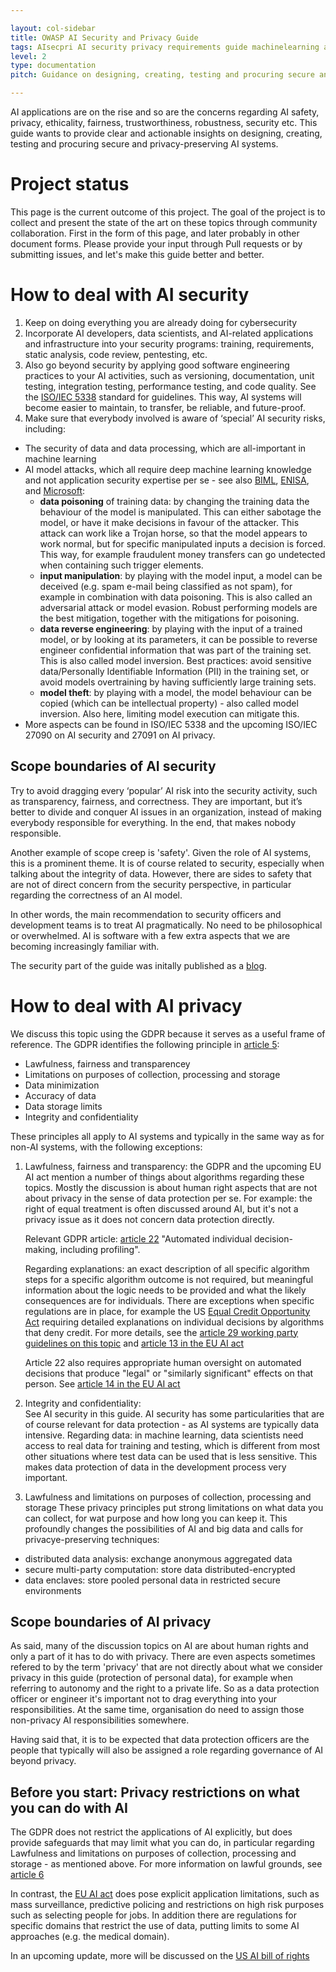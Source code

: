 ```yaml
---

layout: col-sidebar
title: OWASP AI Security and Privacy Guide
tags: AIsecpri AI security privacy requirements guide machinelearning algorithms
level: 2
type: documentation
pitch: Guidance on designing, creating, testing and procuring secure and privacy-preserving AI systems

---
```


AI applications are on the rise and so are the concerns regarding AI safety, privacy, ethicality, fairness, trustworthiness, robustness, security etc. This guide wants to provide clear and actionable insights on designing, creating, testing and procuring secure and privacy-preserving AI systems. 

# Project status
This page is the current outcome of this project. The goal of the project is to collect and present the state of the art on these topics through community collaboration. First in the form of this page, and later probably in other document forms. Please provide your input through Pull requests or by submitting issues, and let's make this guide better and better.

# How to deal with AI security
1. Keep on doing everything you are already doing for cybersecurity
2. Incorporate AI developers, data scientists, and AI-related applications and infrastructure into your security programs: training, requirements, static analysis, code review, pentesting, etc.
3. Also go beyond security by applying good software engineering practices to your AI activities, such as versioning, documentation, unit testing, integration testing, performance testing, and code quality. See the [ISO/IEC 5338](https://www.iso.org/standard/81118.html) standard for guidelines. This way, AI systems will become easier to maintain, to transfer, be reliable, and future-proof.
4. Make sure that everybody involved is aware of ‘special’ AI security risks, including:
* The security of data and data processing, which are all-important in machine learning
* AI model attacks, which all require deep machine learning knowledge and not application security expertise per se - see also [BIML](https://berryvilleiml.com/taxonomy/), [ENISA](https://www.enisa.europa.eu/publications/securing-machine-learning-algorithms), and [Microsoft](https://docs.microsoft.com/en-us/security/failure-modes-in-machine-learning):
  * **data poisoning** of training data: by changing the training data the behaviour of the model is manipulated. This can either sabotage the model, or have it make decisions in favour of the attacker. This attack can work like a Trojan horse, so that the model appears to work normal, but for specific manipulated inputs a decision is forced. This way, for example fraudulent money transfers can go undetected when containing such trigger elements.
  * **input manipulation**: by playing with the model input, a model can be deceived (e.g. spam e-mail being classified as not spam), for example in combination with data poisoning. This is also called an adversarial attack or model evasion. Robust performing models are the best mitigation, together with the mitigations for poisoning.
  * **data reverse engineering**: by playing with the input of a trained model, or by looking at its parameters, it can be possible to reverse engineer confidential information that was part of the training set. This is also called model inversion. Best practices: avoid sensitive data/Personally Identifiable Information (PII) in the training set, or avoid models overtraining by having sufficiently large training sets.
  * **model theft**: by playing with a model, the model behaviour can be copied (which can be intellectual property) - also called model inversion. Also here, limiting model execution can mitigate this.
* More aspects can be found in ISO/IEC 5338 and the upcoming ISO/IEC 27090 on AI security and 27091 on AI privacy. 

## Scope boundaries of AI security

Try to avoid dragging every ‘popular’ AI risk into the security activity, such as transparency, fairness, and correctness. They are important, but it’s better to divide and conquer AI issues in an organization, instead of making everybody responsible for everything. In the end, that makes nobody responsible.

Another example of scope creep is 'safety'. Given the role of AI systems, this is a prominent theme. It is of course related to security, especially when talking about the integrity of data. However, there are sides to safety that are not of direct concern from the security perspective, in particular regarding the correctness of an AI model.

In other words, the main recommendation to security officers and development teams is to treat AI pragmatically. No need to be philosophical or overwhelmed. AI is software with a few extra aspects that we are becoming increasingly familiar with. 

The security part of the guide was initally published as a [blog](https://www.softwareimprovementgroup.com/resources/how-artificial-intelligence-attacked-my-family-and-other-ai-security-lessons/).

# How to deal with AI privacy
We discuss this topic using the GDPR because it serves as a useful frame of reference.
The GDPR identifies the following principle in [article 5](https://gdpr.eu/article-5-how-to-process-personal-data/): 
* Lawfulness, fairness and transparencey
* Limitations on purposes of collection, processing and storage
* Data minimization
* Accuracy of data
* Data storage limits
* Integrity and confidentiality

These principles all apply to AI systems and typically in the same way as for non-AI systems, with the following exceptions:

1. Lawfulness, fairness and transparency: the GDPR and the upcoming EU AI act mention a number of things about algorithms regarding these topics. Mostly the discussion is about human right aspects that are not about privacy in the sense of data protection per se. For example: the right of equal treatment is often discussed around AI, but it's not a privacy issue as it does not concern data protection directly. 

    Relevant GDPR article: [article 22](https://gdpr.eu/article-22-automated-individual-decision-making/) "Automated individual decision-making, including profiling".
    
    Regarding explanations: an exact description of all specific algorithm steps for a specific algorithm outcome is not required, but meaningful information about the logic needs to be provided and what the likely consequences are for individuals. There are exceptions when specific regulations are in place, for example the US [Equal Credit Opportunity Act](https://www.consumerfinance.gov/about-us/newsroom/cfpb-acts-to-protect-the-public-from-black-box-credit-models-using-complex-algorithms/) requiring detailed explanations on individual decisions by algorithms that deny credit. For more details, see the [article 29 working party guidelines on this topic](https://ec.europa.eu/newsroom/article29/items/612053/en) and [article 13 in the EU AI act](https://artificialintelligenceact.com/title-iii/chapter-2/article-13/)
    
    Article 22 also requires appropriate human oversight on automated decisions that produce "legal" or "similarly significant" effects on that person. See [article 14 in the EU AI act](https://artificialintelligenceact.com/title-iii/chapter-2/article-14/)

2. Integrity and confidentiality:  
See AI security in this guide. AI security has some particularities that are of course relevant for data protection - as AI systems are typically data intensive. 
Regarding data: in machine learning, data scientists need access to real data for training and testing, which is different from most other situations where test data can be used that is less sensitive. This makes data protection of data in the development process very important. 

3. Lawfulness and limitations on purposes of collection, processing and storage
These privacy principles put strong limitations on what data you can collect, for wat purpose and how long you can keep it. This profoundly changes the possibilities of AI and big data and calls for privacye-preserving techniques:
* distributed data analysis: exchange anonymous aggregated data
* secure multi-party computation: store data distributed-encrypted
* data enclaves: store pooled personal data in restricted secure environments 

## Scope boundaries of AI privacy
As said, many of the discussion topics on AI are about human rights and only a part of it has to do with privacy. There are even aspects sometimes refered to by the term 'privacy' that are not directly about what we consider privacy in this guide (protection of personal data), for example when referring to autonomy and the right to a private life. So as a data protection officer or engineer it's important not to drag everything into your responsibilities. At the same time, organisation do need to assign those non-privacy AI responsibilities somewhere.

Having said that, it is to be expected that data protection officers are the people that typically will also be assigned a role regarding governance of AI beyond privacy. 

## Before you start: Privacy restrictions on what you can do with AI
The GDPR does not restrict the applications of AI explicitly, but does provide safeguards that may limit what you can do, in particular regarding Lawfulness and limitations on purposes of collection, processing and storage - as mentioned above. For more information on lawful grounds, see [article 6](https://gdpr.eu/article-6-how-to-process-personal-data-legally/)

In contrast, the [EU AI act](https://eur-lex.europa.eu/legal-content/EN/TXT/HTML/?uri=CELEX:52021PC0206&from=EN) does pose explicit application limitations, such as mass surveillance, predictive policing and restrictions on high risk purposes such as selecting people for jobs. In addition there are regulations for specific domains that restrict the use of data, putting limits to some AI approaches (e.g. the medical domain). 

In an upcoming update, more will be discussed on the [US AI bill of rights](https://www.whitehouse.gov/ostp/ai-bill-of-rights/)
